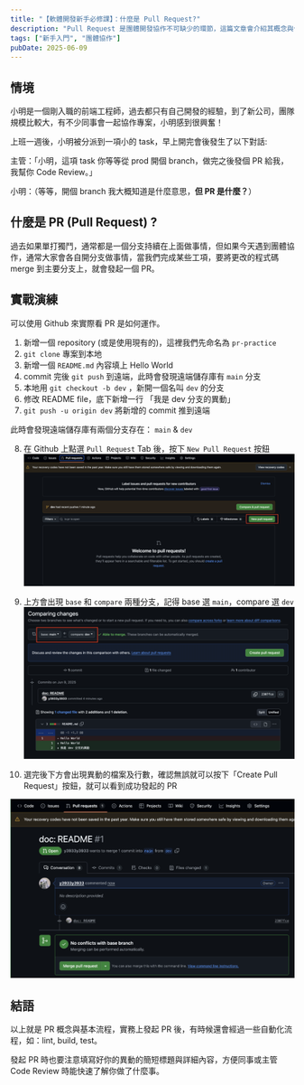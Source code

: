 ```yaml
---
title: "【軟體開發新手必修課】：什麼是 Pull Request?"
description: "Pull Request 是團體開發協作不可缺少的環節，這篇文章會介紹其概念與使用 Github 展示其流程。"
tags: ["新手入門", "團體協作"]
pubDate: 2025-06-09
---
```


## 情境

小明是一個剛入職的前端工程師，過去都只有自己開發的經驗，到了新公司，團隊規模比較大，有不少同事會一起協作專案，小明感到很興奮！

上班一週後，小明被分派到一項小的 task，早上開完會後發生了以下對話:

主管：「小明，這項 task 你等等從 prod 開個 branch，做完之後發個 PR 給我，我幫你 Code Review。」

小明：（等等，開個 branch 我大概知道是什麼意思，**但 PR 是什麼？**）

## 什麼是 PR (Pull Request) ?

過去如果單打獨鬥，通常都是一個分支持續在上面做事情，但如果今天遇到團體協作，通常大家會各自開分支做事情，當我們完成某些工項，要將更改的程式碼 merge 到主要分支上，就會發起一個 PR。

## 實戰演練

可以使用 Github 來實際看 PR 是如何運作。

1. 新增一個 repository (或是使用現有的)，這裡我們先命名為 `pr-practice`
2. `git clone` 專案到本地
3. 新增一個 `README.md` 內容填上 Hello World
4. commit 完後 `git push` 到遠端，此時會發現遠端儲存庫有 `main` 分支
5. 本地用 `git checkout -b dev` ，新開一個名叫 `dev` 的分支
6. 修改 README file，底下新增一行 「我是 dev 分支的異動」
7. `git push -u origin dev` 將新增的 commit 推到遠端

此時會發現遠端儲存庫有兩個分支存在： `main` & `dev`

8. 在 Github 上點選 `Pull Request` Tab 後，按下 `New Pull Request` 按鈕
   ![PR](./pr-1.png)

9. 上方會出現 `base` 和 `compare` 兩種分支，記得 base 選 `main`，compare 選 `dev`
![PR](./pr-2.png)
<!-- ![Username](./username.png) -->

10. 選完後下方會出現異動的檔案及行數，確認無誤就可以按下「Create Pull Request」按鈕，就可以看到成功發起的 PR

![PR](./pr-3.png)

## 結語

以上就是 PR 概念與基本流程，實務上發起 PR 後，有時候還會經過一些自動化流程，如：lint, build, test。

發起 PR 時也要注意填寫好你的異動的簡短標題與詳細內容，方便同事或主管 Code Review 時能快速了解你做了什麼事。
